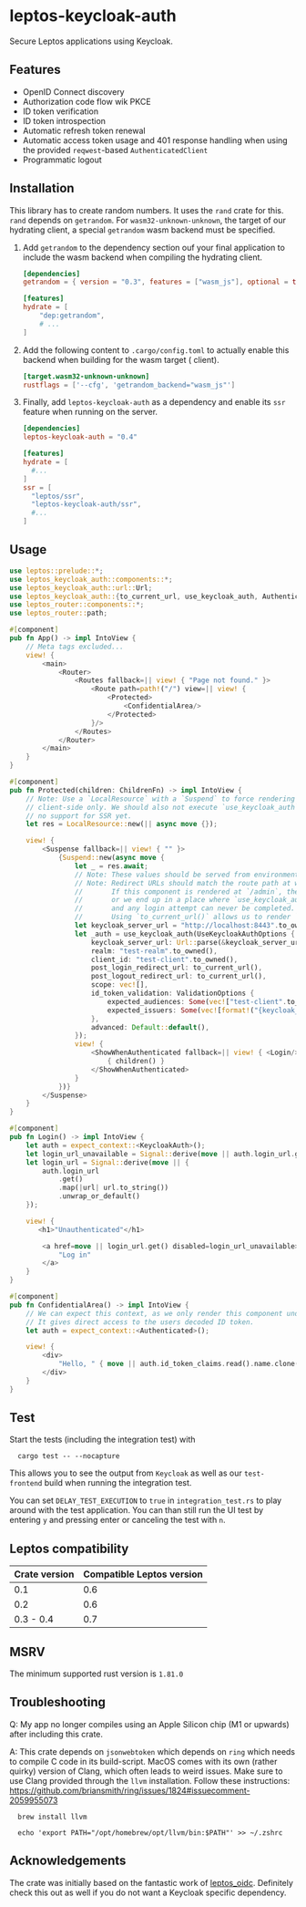 # leptos-keycloak-auth

Secure Leptos applications using Keycloak.

## Features

- OpenID Connect discovery
- Authorization code flow wik PKCE
- ID token verification
- ID token introspection
- Automatic refresh token renewal
- Automatic access token usage and 401 response handling when using the provided `reqwest`-based `AuthenticatedClient`
- Programmatic logout

## Installation

This library has to create random numbers. It uses the `rand` crate for this. `rand` depends on `getrandom`.
For `wasm32-unknown-unknown`, the target of our hydrating client, a special `getrandom` wasm backend must be specified.

1. Add `getrandom` to the dependency section ouf your final application to include the wasm backend
   when compiling the hydrating client.
   ```toml
   [dependencies]
   getrandom = { version = "0.3", features = ["wasm_js"], optional = true }
   
   [features]
   hydrate = [
       "dep:getrandom",
       # ...
   ]
   ```
2. Add the following content to `.cargo/config.toml` to actually enable this backend when building for the wasm target (
   client).
   ```toml
   [target.wasm32-unknown-unknown]
   rustflags = ['--cfg', 'getrandom_backend="wasm_js"']
   ```
3. Finally, add `leptos-keycloak-auth` as a dependency and enable its `ssr` feature when running on the server.
   ```toml
   [dependencies]
   leptos-keycloak-auth = "0.4"
   
   [features]
   hydrate = [ 
     #...
   ]
   ssr = [
     "leptos/ssr",
     "leptos-keycloak-auth/ssr",
     #...
   ]
   ```

## Usage

```rust
use leptos::prelude::*;
use leptos_keycloak_auth::components::*;
use leptos_keycloak_auth::url::Url;
use leptos_keycloak_auth::{to_current_url, use_keycloak_auth, Authenticated, KeycloakAuth, UseKeycloakAuthOptions, ValidationOptions};
use leptos_router::components::*;
use leptos_router::path;

#[component]
pub fn App() -> impl IntoView {
    // Meta tags excluded...
    view! {
        <main>
            <Router>
                <Routes fallback=|| view! { "Page not found." }>
                    <Route path=path!("/") view=|| view! {
                        <Protected>
                            <ConfidentialArea/>
                        </Protected>
                    }/>
                </Routes>
            </Router>
        </main>
    }
}

#[component]
pub fn Protected(children: ChildrenFn) -> impl IntoView {
    // Note: Use a `LocalResource` with a `Suspend` to force rendering of the protected are
    // client-side only. We should also not execute `use_keycloak_auth` on the server, as it has
    // no support for SSR yet.
    let res = LocalResource::new(|| async move {});

    view! {
        <Suspense fallback=|| view! { "" }>
            {Suspend::new(async move {
                let _ = res.await;
                // Note: These values should be served from environment variables to be overwritten in production.
                // Note: Redirect URLs should match the route path at which you render this component.
                //       If this component is rendered at `/admin`, the redirects should also go to that route,
                //       or we end up in a place where `use_keycloak_auth` is not rendered/active
                //       and any login attempt can never be completed.
                //       Using `to_current_url()` allows us to render `<Protected>` anywhere we want.
                let keycloak_server_url = "http://localhost:8443".to_owned();
                let _auth = use_keycloak_auth(UseKeycloakAuthOptions {
                    keycloak_server_url: Url::parse(&keycloak_server_url).unwrap(),
                    realm: "test-realm".to_owned(),
                    client_id: "test-client".to_owned(),
                    post_login_redirect_url: to_current_url(),
                    post_logout_redirect_url: to_current_url(),
                    scope: vec![],
                    id_token_validation: ValidationOptions {
                        expected_audiences: Some(vec!["test-client".to_owned()]),
                        expected_issuers: Some(vec![format!("{keycloak_server_url}/realms/test-realm")]),
                    },
                    advanced: Default::default(),
                });
                view! {
                    <ShowWhenAuthenticated fallback=|| view! { <Login/> }>
                        { children() }
                    </ShowWhenAuthenticated>
                }
            })}
        </Suspense>
    }
}

#[component]
pub fn Login() -> impl IntoView {
    let auth = expect_context::<KeycloakAuth>();
    let login_url_unavailable = Signal::derive(move || auth.login_url.get().is_none());
    let login_url = Signal::derive(move || {
        auth.login_url
            .get()
            .map(|url| url.to_string())
            .unwrap_or_default()
    });

    view! {
       <h1>"Unauthenticated"</h1>

        <a href=move || login_url.get() disabled=login_url_unavailable>
            "Log in"
        </a>
    }
}

#[component]
pub fn ConfidentialArea() -> impl IntoView {
    // We can expect this context, as we only render this component under `ShowWhenAuthenticated`.
    // It gives direct access to the users decoded ID token.
    let auth = expect_context::<Authenticated>();

    view! {
        <div>
            "Hello, " { move || auth.id_token_claims.read().name.clone() }
        </div>
    }
}
```

## Test

Start the tests (including the integration test) with

      cargo test -- --nocapture

This allows you to see the output from `Keycloak` as well as our `test-frontend` build when running the integration
test.

You can set `DELAY_TEST_EXECUTION` to `true` in `integration_test.rs` to play around with the test application.
You can than still run the UI test by entering `y` and pressing enter or canceling the test with `n`.

## Leptos compatibility

| Crate version | Compatible Leptos version |
|---------------|---------------------------|
| 0.1           | 0.6                       |
| 0.2           | 0.6                       |
| 0.3 - 0.4     | 0.7                       |

## MSRV

The minimum supported rust version is `1.81.0`

## Troubleshooting

Q: My app no longer compiles using an Apple Silicon chip (M1 or upwards) after including this crate.

A: This crate depends on `jsonwebtoken` which depends on `ring` which needs to compile C code in its build-script.
MacOS comes with its own (rather quirky) version of Clang, which often leads to weird issues. Make sure to use Clang
provided through the `llvm` installation. Follow these
instructions: https://github.com/briansmith/ring/issues/1824#issuecomment-2059955073

      brew install llvm

      echo 'export PATH="/opt/homebrew/opt/llvm/bin:$PATH"' >> ~/.zshrc

## Acknowledgements

The crate was initially based on the fantastic work of [leptos_oidc](https://gitlab.com/kerkmann/leptos_oidc).
Definitely check this out as well if you do not want a Keycloak specific dependency.
